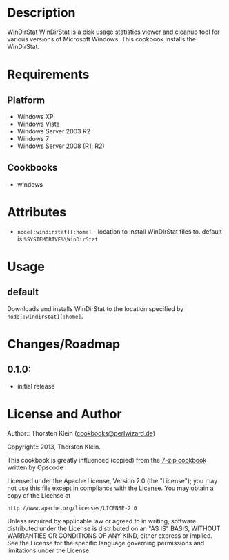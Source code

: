 Description
===========

[WinDirStat](http://windirstat.info/) WinDirStat is a disk usage statistics viewer and cleanup tool for various versions of Microsoft Windows. This cookbook installs the WinDirStat.

Requirements
============

Platform
--------

* Windows XP
* Windows Vista
* Windows Server 2003 R2
* Windows 7
* Windows Server 2008 (R1, R2)

Cookbooks
---------

* windows

Attributes
==========

* `node[:windirstat][:home]` - location to install WinDirStat files to.  default is `%SYSTEMDRIVE%\WinDirStat`

Usage
=====

default
-------

Downloads and installs WinDirStat to the location specified by `node[:windirstat][:home]`.

Changes/Roadmap
===============

## 0.1.0:

* initial release

License and Author
==================

Author:: Thorsten Klein (<cookbooks@perlwizard.de>)

Copyright:: 2013, Thorsten Klein.

This cookbook is greatly influenced (copied) from the [7-zip cookbook](https://github.com/opscode-cookbooks/7-zip)
written by Opscode

Licensed under the Apache License, Version 2.0 (the "License");
you may not use this file except in compliance with the License.
You may obtain a copy of the License at

    http://www.apache.org/licenses/LICENSE-2.0

Unless required by applicable law or agreed to in writing, software
distributed under the License is distributed on an "AS IS" BASIS,
WITHOUT WARRANTIES OR CONDITIONS OF ANY KIND, either express or implied.
See the License for the specific language governing permissions and
limitations under the License.
 